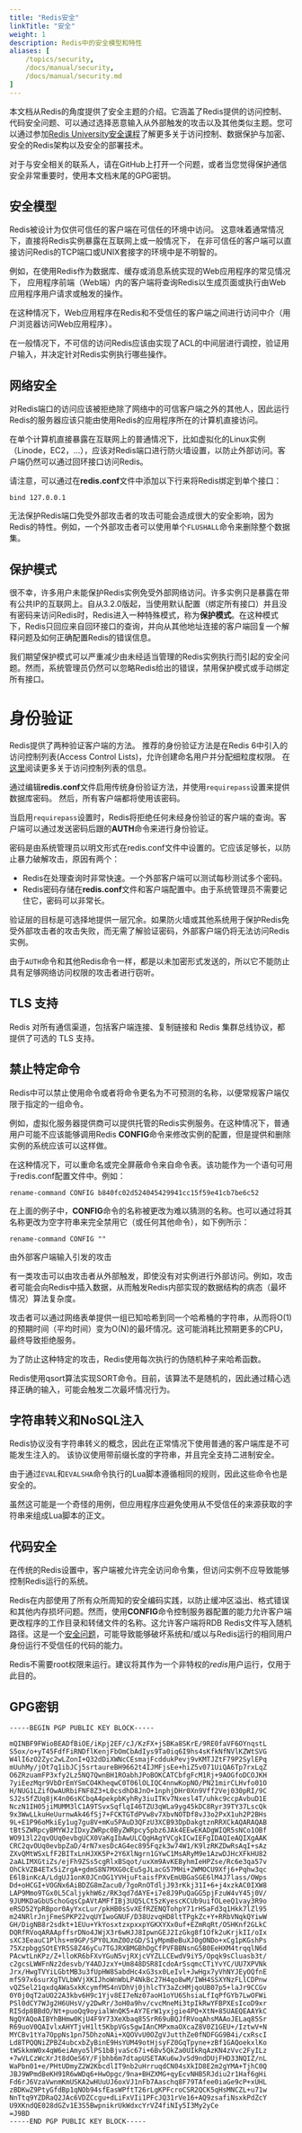 ```yaml
---
title: "Redis安全"
linkTitle: "安全"
weight: 1
description: Redis中的安全模型和特性
aliases: [
    /topics/security,
    /docs/manual/security,
    /docs/manual/security.md
]
---
```


本文档从Redis的角度提供了安全主题的介绍。它涵盖了Redis提供的访问控制、代码安全问题、可以通过选择恶意输入从外部触发的攻击以及其他类似主题。您可以通过参加[Redis University安全课程](https://university.redis.com/courses/ru330/)了解更多关于访问控制、数据保护与加密、安全的Redis架构以及安全的部署技术。

对于与安全相关的联系人，请在GitHub上打开一个问题，或者当您觉得保护通信安全非常重要时，使用本文档末尾的GPG密钥。

## 安全模型

Redis被设计为仅供可信任的客户端在可信任的环境中访问。
这意味着通常情况下，直接将Redis实例暴露在互联网上或一般情况下，
在非可信任的客户端可以直接访问Redis的TCP端口或UNIX套接字的环境中是不明智的。

例如，在使用Redis作为数据库、缓存或消息系统实现的Web应用程序的常见情况下，
应用程序前端（Web端）内的客户端将查询Redis以生成页面或执行由Web应用程序用户请求或触发的操作。

在这种情况下，Web应用程序在Redis和不受信任的客户端之间进行访问中介（用户浏览器访问Web应用程序）。

在一般情况下，不可信的访问Redis应该由实现了ACL的中间层进行调控，验证用户输入，并决定针对Redis实例执行哪些操作。

## 网络安全

对Redis端口的访问应该被拒绝除了网络中的可信客户端之外的其他人，因此运行Redis的服务器应该只能由使用Redis的应用程序所在的计算机直接访问。

在单个计算机直接暴露在互联网上的普通情况下，比如虚拟化的Linux实例（Linode，EC2，...），应该对Redis端口进行防火墙设置，以防止外部访问。客户端仍然可以通过回环接口访问Redis。

请注意，可以通过在**redis.conf**文件中添加以下行来将Redis绑定到单个接口：

    bind 127.0.0.1

无法保护Redis端口免受外部攻击者的攻击可能会造成很大的安全影响，因为Redis的特性。例如，一个外部攻击者可以使用单个`FLUSHALL`命令来删除整个数据集。

## 保护模式

很不幸，许多用户未能保护Redis实例免受外部网络访问。许多实例只是暴露在带有公共IP的互联网上。自从3.2.0版起，当使用默认配置（绑定所有接口）并且没有密码来访问Redis时，Redis进入一种特殊模式，称为**保护模式**。在这种模式下，Redis只回应来自回环接口的查询，并向从其他地址连接的客户端回复一个解释问题及如何正确配置Redis的错误信息。

我们期望保护模式可以严重减少由未经适当管理的Redis实例执行而引起的安全问题。然而，系统管理员仍然可以忽略Redis给出的错误，禁用保护模式或手动绑定所有接口。

# 身份验证

Redis提供了两种验证客户端的方法。
推荐的身份验证方法是在Redis 6中引入的访问控制列表(Access Control Lists)，允许创建命名用户并分配细粒度权限。
在[这里](/docs/management/security/acl/)阅读更多关于访问控制列表的信息。

通过编辑**redis.conf**文件启用传统身份验证方法，并使用`requirepass`设置来提供数据库密码。
然后，所有客户端都将使用该密码。

当启用`requirepass`设置时，Redis将拒绝任何未经身份验证的客户端的查询。客户端可以通过发送密码后跟的**AUTH**命令来进行身份验证。

密码是由系统管理员以明文形式在redis.conf文件中设置的。它应该足够长，以防止暴力破解攻击，原因有两个：

* Redis在处理查询时非常快速。一个外部客户端可以测试每秒测试多个密码。
* Redis密码存储在**redis.conf**文件和客户端配置中。由于系统管理员不需要记住它，密码可以非常长。

验证层的目标是可选择地提供一层冗余。如果防火墙或其他系统用于保护Redis免受外部攻击者的攻击失败，而无需了解验证密码，外部客户端仍将无法访问Redis实例。

由于`AUTH`命令和其他Redis命令一样，都是以未加密形式发送的，所以它不能防止具有足够网络访问权限的攻击者进行窃听。

## TLS 支持

Redis 对所有通信渠道，包括客户端连接、复制链接和 Redis 集群总线协议，都提供了可选的 TLS 支持。

## 禁止特定命令

Redis中可以禁止使用命令或者将命令更名为不可预测的名称，以便常规客户端仅限于指定的一组命令。

例如，虚拟化服务器提供商可以提供托管的Redis实例服务。在这种情况下，普通用户可能不应该能够调用Redis **CONFIG**命令来修改实例的配置，但是提供和删除实例的系统应该可以这样做。

在这种情况下，可以重命名或完全屏蔽命令来自命令表。该功能作为一个语句可用于redis.conf配置文件中。例如：

    rename-command CONFIG b840fc02d524045429941cc15f59e41cb7be6c52

在上面的例子中，**CONFIG**命令的名称被更改为难以猜测的名称。也可以通过将其名称更改为空字符串来完全禁用它（或任何其他命令），如下例所示：

    rename-command CONFIG ""

由外部客户端输入引发的攻击

有一类攻击可以由攻击者从外部触发，即使没有对实例进行外部访问。例如，攻击者可能会向Redis中插入数据，从而触发Redis内部实现的数据结构的病态（最坏情况）算法复杂度。

攻击者可以通过网络表单提供一组已知哈希到同一个哈希桶的字符串，从而将O(1)的预期时间（平均时间）变为O(N)的最坏情况。这可能消耗比预期更多的CPU，最终导致拒绝服务。

为了防止这种特定的攻击，Redis使用每次执行的伪随机种子来哈希函数。

Redis使用qsort算法实现SORT命令。目前，该算法不是随机的，因此通过精心选择正确的输入，可能会触发二次最坏情况行为。

## 字符串转义和NoSQL注入

Redis协议没有字符串转义的概念，因此在正常情况下使用普通的客户端库是不可能发生注入的。
该协议使用带前缀长度的字符串，并且完全支持二进制安全。

由于通过`EVAL`和`EVALSHA`命令执行的Lua脚本遵循相同的规则，因此这些命令也是安全的。

虽然这可能是一个奇怪的用例，但应用程序应避免使用从不受信任的来源获取的字符串来组成Lua脚本的正文。

## 代码安全

在传统的Redis设置中，客户端被允许完全访问命令集，但访问实例不应导致能够控制Redis运行的系统。

Redis在内部使用了所有众所周知的安全编码实践，以防止缓冲区溢出、格式错误和其他内存损坏问题。然而，使用**CONFIG**命令控制服务器配置的能力允许客户端更改程序的工作目录和转储文件的名称。这允许客户端将RDB Redis文件写入随机路径。这是一个[安全问题](http://antirez.com/news/96)，可能导致能够破坏系统和/或以与Redis运行的相同用户身份运行不受信任的代码的能力。

Redis不需要root权限来运行。建议将其作为一个非特权的*redis*用户运行，仅用于此目的。

## GPG密钥

```
-----BEGIN PGP PUBLIC KEY BLOCK-----

mQINBF9FWioBEADfBiOE/iKpj2EF/cJ/KzFX+jSBKa8SKrE/9RE0faVF6OYnqstL
S5ox/o+yT45FdfFiRNDflKenjFbOmCbAdIys9Ta0iq6I9hs4sKfkNfNVlKZWtSVG
W4lI6zO2Zyc2wLZonI+Q32dDiXWNcCEsmajFcddukPevj9vKMTJZtF79P2SylEPq
mUuhMy/jOt7q1ibJCj5srtaureBH9662t4IJMFjsEe+hiZ5v071UiQA6Tp7rxLqZ
O6ZRzuamFP3xfy2Lz5NQ7QwnBH1ROabhJPoBOKCATCbfgFcM1Rj+9AOGfoDCOJKH
7yiEezMqr9VbDrEmYSmCO4KheqwC0T06lOLIQC4nnwKopNO/PN21mirCLHvfo01O
H/NUG1LZifOwAURbiFNF8Z3+L0csdhD8JnO+1nphjDHr0Xn9Vff2Vej030pRI/9C
SJ2s5fZUq8jK4n06sKCbqA4pekpbKyhRy3iuITKv7Nxesl4T/uhkc9ccpAvbuD1E
NczN1IH05jiMUMM3lC1A9TSvxSqflqI46TZU3qWLa9yg45kDC8Ryr39TY37LscQk
9x3WwLLkuHeUurnwAk46fSj7+FCKTGTdPVw8v7XbvNOTDf8vJ3o2PxX1uh2P2BHs
9L+E1P96oMkiEy1ug7gu8V+mKu5PAuD3QFzU3XCB93DpDakgtznRRXCkAQARAQAB
tBtSZWRpcyBMYWJzIDxyZWRpc0ByZWRpcy5pbz6JAk4EEwEKADgWIQR5sNCo1OBf
WO913l22qvOUq0evbgUCX0VaKgIbAwULCQgHAgYVCgkICwIEFgIDAQIeAQIXgAAK
CRC2qvOUq0evbpZaD/4rN7xesDcAG4ec895Fqzk3w74W1/K9lzRKZDwRsAqI+sAz
ZXvQMtWSxLfF2BITxLnHJXK5P+2Y6XlNgrn1GYwC1MsARyM9e1AzwDJHcXFkHU82
2aALIMXGtiZs/ejFh9ZSs5cgRlxBSqot/uxXm9AvKEByhmIeHPZse/Rc6e3qa57v
OhCkVZB4ETx5iZrgA+gdmS8N7MXG0cEu5gJLacG57MHi+2WMOCU9Xfj6+Pqhw3qc
E6lBinKcA/LdgUJ1onK0JCnOG1YVHjuFtaisfPXvEmUBGaSGE6lM4J7lass/OWps
Dd+oHCGI+VOGNx6AiBDZG8mZacu0/7goRnOTdljJ93rKkj31I+6+j4xzkAC0IXW8
LAP9Mmo9TGx0L5CaljykhW6z/RK3qd7dAYE+i7e8J9PuQaGG5pjFzuW4vY45j0V/
9JUMKDaGbU5choGqsCpAVtAMFfIBj3UQ5LCt5zKyescKCUb9uifOLeeQ1vay3R9o
eRSD52YpRBpor0AyYxcLur/pkHB0sSvXEfRZENQTohpY71rHSaFd3q1Hkk7lZl95
m24NRlrJnjFmeSPKP22vqUYIwoGNUF/D38UzvqHD8ltTPgkZc+Y+RRbVNqkQYiwW
GH/DigNB8r2sdkt+1EUu+YkYosxtzxpxxpYGKXYXx0uf+EZmRqRt/OSHKnf2GLkC
DQRfRVoqARAApffsrDNo4JWjX3r6wHJJ8IpwnGEJ2IzGkg8f1Ofk2uKrjkII/oIx
sXC3EeauC1Plhs+m9GP/SPY0LXmZ0OzGD/S1yMpmBeBuXJ0gONDo+xCg1pKGshPs
75XzpbggSOtEYR5S8Z46yCu7TGJRXBMGBhDgCfPVFBBNsnG5B0EeHXM4trqqlN6d
PAcwtLnKPz/Z+lloKR6bFXvYGuN5vjRXjcVYZLLCEwdV9iY5/Opqk9sCluasb3t/
c2gcsLWWFnNz2desvb/Y4ADJzxY+Um848DSR8IcdoArSsqmcCTiYvYC/UU7XPVNk
Jrx/HwgTVYiLGbtMB3u3fUpHW8SabdHc4xG3sx0LeIvl+JwHgx7yVhNYJEyOQfnE
mfS97x6surXgTVLbWVjXKIJhoWnWbLP4NkBc27H4qo8wM/IWH4SSXYNzFLlCDPnw
vQZSel21qxdqAWaSxkKcymfMS4nVDhVj0jhlcTY3aZcHMjqoUB07p5+laJr9CCGv
0Y0j0qT2aUO22A3kbv6H9c1Yjv8EI7eNz07aoH1oYU6ShsiaLfIqPfGYb7LwOFWi
PSl0dCY7WJg2H6UHsV/y2DwRr/3oH0a9hv/cvcMneMi3tpIkRwYFBPXEsIcoD9xr
RI5dp8BBdO/Nt+puoQq9oyialWnQK5+AY7ErW1yxjgie4PQ+XtN+85UAEQEAAYkC
NgQYAQoAIBYhBHmw0KjU4F9Y73XeXbaq85SrR69uBQJfRVoqAhsMAAoJELaq85Sr
R69uoV0QAIvlxAHYTjvH1lt5KbpVGs5gwIAnCMPxmaOXcaZ8V0Z1GEU+/IztwV+N
MYCBv1tYa7OppNs1pn75DhzoNAi+XQOVvU0OZgVJutthZe0fNDFGG9B4i/cxRscI
Ld8TPQQNiZPBZ4ubcxbZyBinE9HsYUM49otHjsyFZ0GqTpyne+zBf1GAQoekxlKo
tWSkkmW0x4qW6eiAmyo5lPS1bBjvaSc67i+6Bv5QkZa0UIkRqAzKN4zVvc2FyILz
+7wVLCzWcXrJt8dOeS6Y/Fjbhb6m7dtapUSETAKu6wJvSd9ndDUjFHD33NQIZ/nL
WaPbn01+e/PHtUDmyZ2W2KbcdlIT9nb2uHrruqdCN04sXkID8E2m2gYMA+TjhC0Q
JBJ9WPmdBeKH91R6wWDq6+HwOpgc/9na+BHZXMG+qyEcvNHB5RJdiu2r1Haf6gHi
Fd6rJ6VzaVwnmKmUSKA2wHUuUJ6oxVJ1nFb7Aaschq8F79TAfee0iaGe9cP+xUHL
zBDKwZ9PtyGfdBp1qNOb94sfEasWPftT26rLgKPFcroCSR2QCK5qHsMNCZL+u71w
NnTtq9YZDRaQ2JAc6VDZCcgu+dLiFxVIi1PFcJQ31rVe16+AQ9zsafiNsxkPdZcY
U9XKndQE028dGZv1E3S5BwpnikrUkWdxcYrVZ4fiNIy5I3My2yCe
=J9BD
-----END PGP PUBLIC KEY BLOCK-----
```
